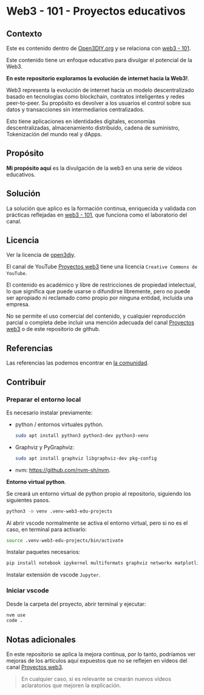 # Web3 - 101 - Proyectos educativos

## Contexto

Este es contenido dentro de [Open3DIY.org](https://github.com/open3diy/org/blob/main/README.md) y se relaciona con [web3 - 101](https://github.com/open3diy/web3-101/blob/main/README.md).

Este contenido tiene un enfoque educativo para divulgar el potencial de la Web3.

**En este repositorio exploramos la evolución de internet hacia la Web3!**.

Web3 representa la evolución de internet hacia un modelo descentralizado basado en tecnologías como blockchain, contratos inteligentes y redes peer-to-peer. Su propósito es devolver a los usuarios el control sobre sus datos y transacciones sin intermediarios centralizados.

Esto tiene aplicaciones en identidades digitales, economías descentralizadas, almacenamiento distribuido, cadena de suministro, Tokenización del mundo real y dApps.

## Propósito

**Mi propósito aquí** es la divulgación de la web3 en una serie de vídeos educativos.

## Solución

La solución que aplico es la formación continua, enriquecida y validada con prácticas reflejadas en [web3 - 101](https://github.com/open3diy/web3-101/blob/main/README.md), que funciona como el laboratorio del canal.

## Licencia

Ver la licencia de [open3diy](https://github.com/open3diy/org/blob/main/LICENSE).

El canal de YouTube [Proyectos web3](https://www.youtube.com/@proyectos-web3) tiene una licencia `Creative Commons de YouTube`.

El contenido es académico y libre de restricciones de propiedad intelectual, lo que significa que puede usarse o difundirse libremente, pero no puede ser apropiado ni reclamado como propio por ninguna entidad, incluida una empresa.

No se permite el uso comercial del contenido, y cualquier reproducción parcial o completa debe incluir una mención adecuada del canal [Proyectos web3](https://www.youtube.com/@proyectos-web3) o de este repositorio de github.

## Referencias

Las referencias las podemos encontrar en [la comunidad](https://github.com/open3diy/web3-101/blob/main/COMMUNITY.md).

## Contribuir

### Preparar el entorno local

Es necesario instalar previamente:

* python / entornos virtuales python.

  ```bash
  sudo apt install python3 python3-dev python3-venv
  ```

* Graphviz y PyGraphviz:

  ```bash
  sudo apt install graphviz libgraphviz-dev pkg-config
  ```

* nvm: <https://github.com/nvm-sh/nvm>.

**Entorno virtual python**.

Se creará un entorno virtual de python propio al repositorio, siguiendo los siguientes pasos.

```bash
python3 -m venv .venv-web3-edu-projects
```

Al abrir vscode normalmente se activa el entorno virtual, pero si no es el caso, en terminal para activarlo:

```bash
source .venv-web3-edu-projects/bin/activate
```

Instalar paquetes necesarios:

```bash
pip install notebook ipykernel multiformats graphviz networkx matplotlib pydot ipympl pygraphviz pyvis networkx bokeh networkx base58
```

Instalar extensión de vscode `Jupyter`.

### Iniciar vscode

Desde la carpeta del proyecto, abrir terminal y ejecutar:

```bash
nvm use
code .
```

## Notas adicionales

En este repositorio se aplica la mejora continua, por lo tanto, podríamos ver mejoras de los artículos aquí expuestos que no se reflejen en vídeos del canal [Proyectos web3](https://www.youtube.com/@proyectos-web3).

> En cualquier caso, si es relevante se crearán nuevos vídeos aclaratorios que mejoren la explicación.
